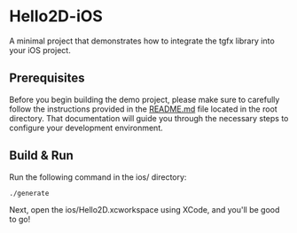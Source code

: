 # Hello2D-iOS

A minimal project that demonstrates how to integrate the tgfx library into your iOS project.

## Prerequisites

Before you begin building the demo project, please make sure to carefully follow the instructions
provided in the [README.md](../README.md) file located in the root directory. That documentation will guide 
you through the necessary steps to configure your development environment.

## Build & Run

Run the following command in the ios/ directory:

```
./generate
```

Next, open the ios/Hello2D.xcworkspace using XCode, and you'll be good to go!


